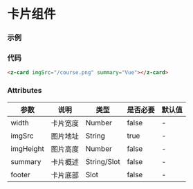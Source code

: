 # 卡片组件

### 示例
<!-- 本地开发 -->
<!-- <z-card imgSrc="/course.png" summary="Vue"></z-card> -->
<!-- 发布到github -->
<z-card imgSrc="/zcgui/course.png" summary="Vue"></z-card>

### 代码
```html
<z-card imgSrc="/course.png" summary="Vue"></z-card>
```

### Attributes
| 参数 | 说明 | 类型 | 是否必要 | 默认值 |
| --- | --- | --- | --- | --- |
| width | 卡片宽度 | Number | false | - |
| imgSrc | 图片地址 | String | true | - |
| imgHeight | 图片高度 | Number | false | - |
| summary | 卡片概述 | String/Slot | false | - |
| footer | 卡片底部 | Slot | false | - |